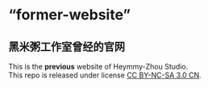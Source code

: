 # “former-website”
## 黑米粥工作室曾经的官网
This is the **previous** website of Heymmy-Zhou Studio.  
This repo is released under license [CC BY-NC-SA 3.0 CN](https://creativecommons.org/licenses/by-nc-sa/3.0/cn).
